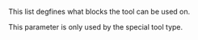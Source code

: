 This list degfines what blocks the tool can be used on. 

This parameter is only used by the special tool type.